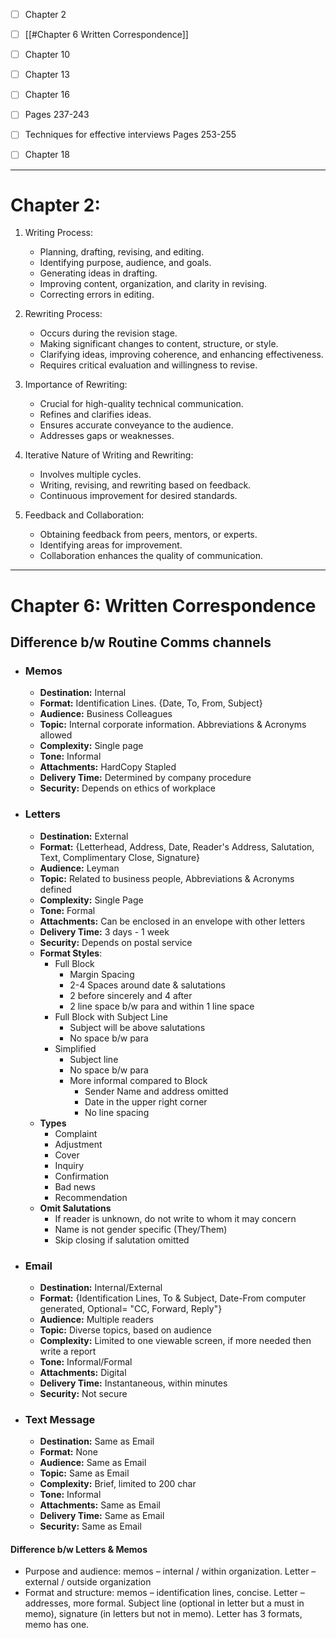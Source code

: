 - [ ] Chapter 2
- [ ] [[#Chapter 6 Written Correspondence]]
- [ ] Chapter 10
- [ ] Chapter 13
- [ ] Chapter 16
- [ ] Pages 237-243
- [ ] Techniques for effective interviews Pages 253-255
- [ ] Chapter 18


---
# Chapter 2: 
1. Writing Process:
    
    - Planning, drafting, revising, and editing.
    - Identifying purpose, audience, and goals.
    - Generating ideas in drafting.
    - Improving content, organization, and clarity in revising.
    - Correcting errors in editing.
2. Rewriting Process:
    
    - Occurs during the revision stage.
    - Making significant changes to content, structure, or style.
    - Clarifying ideas, improving coherence, and enhancing effectiveness.
    - Requires critical evaluation and willingness to revise.
3. Importance of Rewriting:
    
    - Crucial for high-quality technical communication.
    - Refines and clarifies ideas.
    - Ensures accurate conveyance to the audience.
    - Addresses gaps or weaknesses.
4. Iterative Nature of Writing and Rewriting:
    
    - Involves multiple cycles.
    - Writing, revising, and rewriting based on feedback.
    - Continuous improvement for desired standards.
5. Feedback and Collaboration:
    
    - Obtaining feedback from peers, mentors, or experts.
    - Identifying areas for improvement.
    - Collaboration enhances the quality of communication.
---
# Chapter 6: Written Correspondence

## Difference b/w Routine Comms channels
- ### Memos
	- **Destination:** Internal
	- **Format:** Identification Lines. {Date, To, From, Subject}
	- **Audience:** Business Colleagues
	- **Topic:** Internal corporate information. Abbreviations & Acronyms allowed
	- **Complexity:** Single page
	- **Tone:** Informal
	- **Attachments:** HardCopy Stapled
	- **Delivery Time:** Determined by company procedure
	- **Security:** Depends on ethics of workplace
- ### Letters
	- **Destination:** External
	- **Format:** {Letterhead, Address, Date, Reader's Address, Salutation, Text, Complimentary Close, Signature}
	- **Audience:** Leyman
	- **Topic:** Related to business people, Abbreviations & Acronyms defined
	- **Complexity:** Single Page
	- **Tone:** Formal
	- **Attachments:** Can be enclosed in an envelope with other letters
	- **Delivery Time:** 3 days - 1 week
	- **Security:** Depends on postal service
	- **Format Styles**:
		- Full Block
			- Margin Spacing
			- 2-4 Spaces around date & salutations
			- 2 before sincerely and 4 after
			- 2 line space b/w para and within 1 line space
		- Full Block with Subject Line
			- Subject will be above salutations
			- No space b/w para
		- Simplified
			- Subject line
			- No space b/w para
			- More informal compared to Block
				- Sender Name and address omitted
				- Date in the upper right corner
				- No line spacing
	- **Types**
		- Complaint 
		- Adjustment
		- Cover
		- Inquiry
		- Confirmation
		- Bad news
		- Recommendation
	- **Omit Salutations**
		- If reader is unknown, do not write to whom it may concern
		- Name is not gender specific (They/Them)
		- Skip closing if salutation omitted
- ### Email
	- **Destination:** Internal/External 
	- **Format:** {Identification Lines, To & Subject, Date-From computer generated, Optional= "CC, Forward, Reply"}
	- **Audience:** Multiple readers
	- **Topic:** Diverse topics, based on audience
	- **Complexity:** Limited to one viewable screen, if more needed then write a report
	- **Tone:** Informal/Formal
	- **Attachments:** Digital
	- **Delivery Time:** Instantaneous, within minutes
	- **Security:** Not secure
- ### Text Message
	- **Destination:** Same as Email
	- **Format:** None
	- **Audience:** Same as Email
	- **Topic:** Same as Email
	- **Complexity:** Brief, limited to 200 char
	- **Tone:** Informal
	- **Attachments:** Same as Email
	- **Delivery Time:** Same as Email
	- **Security:** Same as Email

#### Difference b/w Letters & Memos
- Purpose and audience: memos – internal / within organization. Letter – external / outside organization
- Format and structure: memos – identification lines, concise. Letter – addresses, more formal. Subject line (optional in letter but a must in memo), signature (in letters but not in memo). Letter has 3 formats, memo has one.